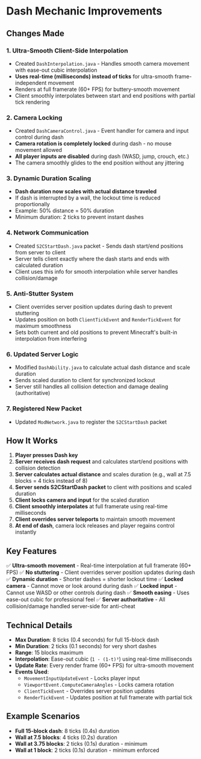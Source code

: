 # Dash Mechanic Improvements

## Changes Made

### 1. **Ultra-Smooth Client-Side Interpolation**
- Created `DashInterpolation.java` - Handles smooth camera movement with ease-out cubic interpolation
- **Uses real-time (milliseconds) instead of ticks** for ultra-smooth frame-independent movement
- Renders at full framerate (60+ FPS) for buttery-smooth movement
- Client smoothly interpolates between start and end positions with partial tick rendering

### 2. **Camera Locking**
- Created `DashCameraControl.java` - Event handler for camera and input control during dash
- **Camera rotation is completely locked** during dash - no mouse movement allowed
- **All player inputs are disabled** during dash (WASD, jump, crouch, etc.)
- The camera smoothly glides to the end position without any jittering

### 3. **Dynamic Duration Scaling**
- **Dash duration now scales with actual distance traveled**
- If dash is interrupted by a wall, the lockout time is reduced proportionally
- Example: 50% distance = 50% duration
- Minimum duration: 2 ticks to prevent instant dashes

### 4. **Network Communication**
- Created `S2CStartDash.java` packet - Sends dash start/end positions from server to client
- Server tells client exactly where the dash starts and ends with calculated duration
- Client uses this info for smooth interpolation while server handles collision/damage

### 5. **Anti-Stutter System**
- Client overrides server position updates during dash to prevent stuttering
- Updates position on both `ClientTickEvent` and `RenderTickEvent` for maximum smoothness
- Sets both current and old positions to prevent Minecraft's built-in interpolation from interfering

### 6. **Updated Server Logic**
- Modified `DashAbility.java` to calculate actual dash distance and scale duration
- Sends scaled duration to client for synchronized lockout
- Server still handles all collision detection and damage dealing (authoritative)

### 7. **Registered New Packet**
- Updated `ModNetwork.java` to register the `S2CStartDash` packet

## How It Works

1. **Player presses Dash key**
2. **Server receives dash request** and calculates start/end positions with collision detection
3. **Server calculates actual distance** and scales duration (e.g., wall at 7.5 blocks = 4 ticks instead of 8)
4. **Server sends S2CStartDash packet** to client with positions and scaled duration
5. **Client locks camera and input** for the scaled duration
6. **Client smoothly interpolates** at full framerate using real-time milliseconds
7. **Client overrides server teleports** to maintain smooth movement
8. **At end of dash**, camera lock releases and player regains control instantly

## Key Features

✅ **Ultra-smooth movement** - Real-time interpolation at full framerate (60+ FPS)
✅ **No stuttering** - Client overrides server position updates during dash
✅ **Dynamic duration** - Shorter dashes = shorter lockout time
✅ **Locked camera** - Cannot move or look around during dash
✅ **Locked input** - Cannot use WASD or other controls during dash
✅ **Smooth easing** - Uses ease-out cubic for professional feel
✅ **Server authoritative** - All collision/damage handled server-side for anti-cheat

## Technical Details

- **Max Duration**: 8 ticks (0.4 seconds) for full 15-block dash
- **Min Duration**: 2 ticks (0.1 seconds) for very short dashes
- **Range**: 15 blocks maximum
- **Interpolation**: Ease-out cubic (`1 - (1-t)³`) using real-time milliseconds
- **Update Rate**: Every render frame (60+ FPS) for ultra-smooth movement
- **Events Used**:
  - `MovementInputUpdateEvent` - Locks player input
  - `ViewportEvent.ComputeCameraAngles` - Locks camera rotation
  - `ClientTickEvent` - Overrides server position updates
  - `RenderTickEvent` - Updates position at full framerate with partial tick

## Example Scenarios

- **Full 15-block dash**: 8 ticks (0.4s) duration
- **Wall at 7.5 blocks**: 4 ticks (0.2s) duration
- **Wall at 3.75 blocks**: 2 ticks (0.1s) duration - minimum
- **Wall at 1 block**: 2 ticks (0.1s) duration - minimum enforced

